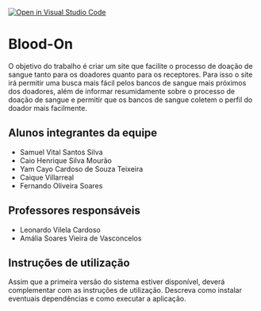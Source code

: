 [![Open in Visual Studio Code](https://classroom.github.com/assets/open-in-vscode-718a45dd9cf7e7f842a935f5ebbe5719a5e09af4491e668f4dbf3b35d5cca122.svg)](https://classroom.github.com/online_ide?assignment_repo_id=14397695&assignment_repo_type=AssignmentRepo)
# Blood-On
O objetivo do trabalho é criar um site que facilite o processo de doação de sangue tanto para os doadores quanto para os receptores.
Para isso o site irá permitir uma busca mais fácil pelos bancos de sangue mais próximos dos doadores, além de informar resumidamente sobre o processo de doação de sangue e permitir que os bancos de sangue coletem o perfil do doador mais facilmente.

## Alunos integrantes da equipe

* Samuel Vital Santos Silva
* Caio Henrique Silva Mourão
* Yam Cayo Cardoso de Souza Teixeira
* Caique Villarreal
* Fernando Oliveira Soares

## Professores responsáveis

* Leonardo Vilela Cardoso
* Amália Soares Vieira de Vasconcelos

## Instruções de utilização

Assim que a primeira versão do sistema estiver disponível, deverá complementar com as instruções de utilização. Descreva como instalar eventuais dependências e como executar a aplicação.
